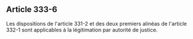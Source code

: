 Article 333-6
----
Les dispositions de l'article 331-2 et des deux premiers alinéas de l'article
332-1 sont applicables à la légitimation par autorité de justice.
